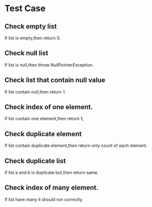 # Test Case

## Check empty list
If list is empty,then return 0.

## Check null list
If list is null,then throw NullPointerException.

## Check list that contain null value
If list contain null,then return 1.

## Check index of one element.
If list contain one element,then return 1;

## Check duplicate element
If list contain duplicate element,then return only count of each element.

## Check duplicate list
If list a and b is duplicate but,then return same.

## Check index of many element.
If list have many it should run correctly.